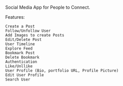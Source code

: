 

Social Media App for People to Connect.

Features:

    Create a Post
    Follow/Unfollow User
    Add Images to create Posts
    Edit/Delete Post
    User Timeline
    Explore Feed
    Bookmark Post
    Delete Bookmark
    Authentication
    Like/Unllike
    User Profile (Bio, portfolio URL, Profile Picture)
    Edit User Profile
    Search User
    
